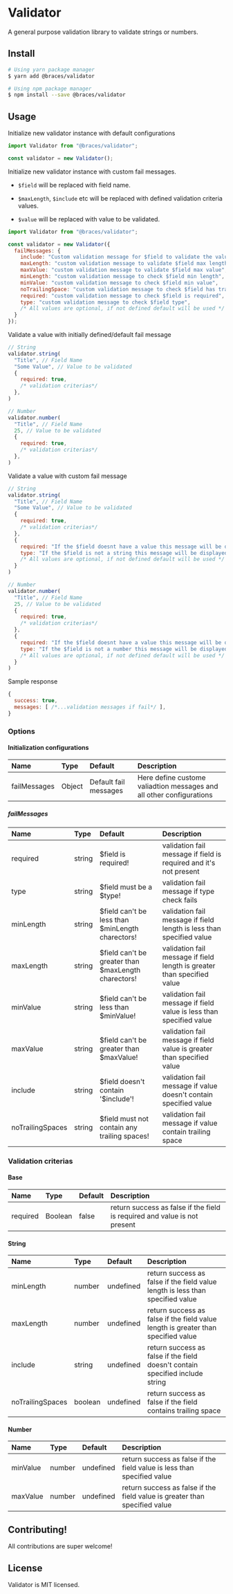 # Validator

A general purpose validation library to validate strings or numbers.

## Install
  ```bash
  # Using yarn package manager
  $ yarn add @braces/validator

  # Using npm package manager
  $ npm install --save @braces/validator
  ```

## Usage
Initialize new validator instance with default configurations

  ```javascript
  import Validator from "@braces/validator";

  const validator = new Validator();
  ```

Initialize new validator instance with custom fail messages.

* `$field` will be replaced with field name.

* `$maxLength`, `$include` etc will be replaced with defined validation criteria values.
* `$value` will be replaced with value to be validated.

```javascript
import Validator from "@braces/validator";

const validator = new Validator({
  failMessages: {
    include: "Custom validation message for $field to validate the value contain '$include'",
    maxLength: "custom validation message to validate $field max length",
    maxValue: "custom validation message to validate $field max value",
    minLength: "custom validation message to check $field min length",
    minValue: "custom validation message to check $field min value",
    noTrailingSpace: "custom validation message to check $field has trailing spaces",
    required: "custom validation message to check $field is required",
    type: "custom validation message to check $field type",
    /* All values are optional, if not defined default will be used */
  }
});
```
Validate a value with initially defined/default fail message
```javascript
// String
validator.string(
  "Title", // Field Name
  "Some Value", // Value to be validated
  {
    required: true,
    /* validation criterias*/
  },
)

// Number
validator.number(
  "Title", // Field Name
  25, // Value to be validated
  {
    required: true,
    /* validation criterias*/
  },
)
```
Validate a value with custom fail message
```javascript
// String
validator.string(
  "Title", // Field Name
  "Some Value", // Value to be validated
  {
    required: true,
    /* validation criterias*/
  },
  {
    required: "If the $field doesnt have a value this message will be displayed",
    type: "If the $field is not a string this message will be displayed",
    /* All values are optional, if not defined default will be used */
  }
)

// Number
validator.number(
  "Title", // Field Name
  25, // Value to be validated
  {
    required: true,
    /* validation criterias*/
  },
  {
    required: "If the $field doesnt have a value this message will be displayed",
    type: "If the $field is not a number this message will be displayed",
    /* All values are optional, if not defined default will be used */
  }
)
```

  Sample response

  ```javascript
  {
    success: true,
    messages: [ /*...validation messages if fail*/ ],
  }
  ```

### Options
#### Initialization configurations
| Name               | Type   | Default            | Description                                                          |
| :----------------- | :----- | :----------------- | :------------------------------------------------------------------- |
| failMessages | Object | Default fail messages | Here define custome valiadtion messages and all other configurations |

##### failMessages
| Name             | Type   | Default                                             | Description                                                             |
| :--------------- | :----- | :-------------------------------------------------- | :---------------------------------------------------------------------- |
| required         | string | $field is required!                                 | validation fail message if field is required and it's not present       |
| type             | string | $field must be a $type!                             | validation fail message if type check fails                             |
| minLength        | string | $field can't be less than $minLength charectors!    | validation fail message if field length is less than specified value    |
| maxLength        | string | $field can't be greater than $maxLength charectors! | validation fail message if field length is greater than specified value |
| minValue         | string | $field can't be less than $minValue!                | validation fail message if field value is less than specified value     |
| maxValue         | string | $field can't be greater than $maxValue!             | validation fail message if field value is greater than specified value  |
| include          | string | \$field doesn't contain '$include'!                 | validation fail message if value doesn't contain specified value        |
| noTrailingSpaces | string | \$field must not contain any trailing spaces!       | validation fail message if value contain trailing space                 |

### Validation criterias
#### Base
| Name     | Type    | Default | Description                                                               |
| :------- | :------ | :------ | :------------------------------------------------------------------------ |
| required | Boolean | false   | return success as false if the field is required and value is not present |

#### String
| Name             | Type    | Default   | Description                                                                       |
| :--------------- | :------ | :-------- | :-------------------------------------------------------------------------------- |
| minLength        | number  | undefined | return success as false if the field value length is less than specified value    |
| maxLength        | number  | undefined | return success as false if the field value length is greater than specified value |
| include          | string  | undefined | return success as false if the field doesn't contain specified include string     |
| noTrailingSpaces | boolean | undefined | return success as false if the field contains trailing space                      |

#### Number
| Name     | Type   | Default   | Description                                                                |
| :------- | :----- | :-------- | :------------------------------------------------------------------------- |
| minValue | number | undefined | return success as false if the field value is less than specified value    |
| maxValue | number | undefined | return success as false if the field value is greater than specified value |

## Contributing!
All contributions are super welcome!


## License

Validator is MIT licensed.